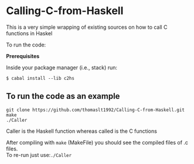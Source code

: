 # Calling-C-from-Haskell
This is a very simple wrapping of existing sources on how to call C functions in Haskel

To run the code:

<b>Prerequisites</b>

Inside your package manager (i.e., stack) run:

```
$ cabal install --lib c2hs
```

## To run the code as an example
``` 
git clone https://github.com/thomaslt1992/Calling-C-from-Haskell.git
make 
./Caller
```

<p> Caller is the Haskell function whereas called is the C functions </p>

After compiling with ```make``` (MakeFile) you should see the compiled files of .c files. <br />
To re-run just use:```./Caller```

